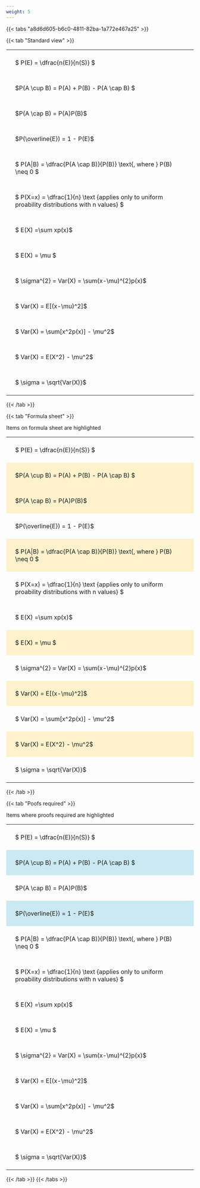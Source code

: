 ```yaml
---
weight: 5
---
```


{{< tabs "a8d6d605-b6c0-4811-82ba-1a772e467a25" >}}

{{< tab "Standard view" >}}

<style type="text/css">
#T_a0c9f th.col_heading {
  text-align: left;
  font-size: 1em;
}
#T_a0c9f td {
  text-align: left;
  font-size: 1em;
  padding: 1.5em;
}
</style>
<table id="T_a0c9f">
  <thead>
  </thead>
  <tbody>
    <tr>
      <td id="T_a0c9f_row0_col0" class="data row0 col0" >$ P(E) = \dfrac{n(E)}{n(S)} $</td>
    </tr>
    <tr>
      <td id="T_a0c9f_row1_col0" class="data row1 col0" >$P(A \cup B) = P(A) + P(B) - P(A \cap B) $</td>
    </tr>
    <tr>
      <td id="T_a0c9f_row2_col0" class="data row2 col0" >$P(A \cap B)  = P(A)P(B)$</td>
    </tr>
    <tr>
      <td id="T_a0c9f_row3_col0" class="data row3 col0" >$P(\overline{E}) = 1 - P(E)$</td>
    </tr>
    <tr>
      <td id="T_a0c9f_row4_col0" class="data row4 col0" >$ P(A|B) = \dfrac{P(A \cap B)}{P(B)} \text{, where } P(B) \neq 0 $</td>
    </tr>
    <tr>
      <td id="T_a0c9f_row5_col0" class="data row5 col0" >$ P(X=x) =  \dfrac{1}{n} 
\text {applies only to uniform proability distributions with n values} $</td>
    </tr>
    <tr>
      <td id="T_a0c9f_row6_col0" class="data row6 col0" >$ E(X) =\sum xp(x)$</td>
    </tr>
    <tr>
      <td id="T_a0c9f_row7_col0" class="data row7 col0" >$ E(X) = \mu $</td>
    </tr>
    <tr>
      <td id="T_a0c9f_row8_col0" class="data row8 col0" >$ \sigma^{2} = Var(X) = \sum(x-\mu)^{2}p(x)$</td>
    </tr>
    <tr>
      <td id="T_a0c9f_row9_col0" class="data row9 col0" >$ Var(X) = E[(x-\mu)^2]$</td>
    </tr>
    <tr>
      <td id="T_a0c9f_row10_col0" class="data row10 col0" >$ Var(X) = \sum[x^2p(x)] - \mu^2$</td>
    </tr>
    <tr>
      <td id="T_a0c9f_row11_col0" class="data row11 col0" >$ Var(X) = E(X^2) - \mu^2$</td>
    </tr>
    <tr>
      <td id="T_a0c9f_row12_col0" class="data row12 col0" >$ \sigma = \sqrt{Var(X)}$</td>
    </tr>
  </tbody>
</table>
{{< /tab >}}

{{< tab "Formula sheet" >}}

Items on formula sheet are highlighted 
<br>
<style type="text/css">
#T_ecd0a th.col_heading {
  text-align: left;
  font-size: 1em;
}
#T_ecd0a td {
  text-align: left;
  font-size: 1em;
  padding: 1.5em;
}
#T_ecd0a_row0_col0, #T_ecd0a_row3_col0, #T_ecd0a_row5_col0, #T_ecd0a_row6_col0, #T_ecd0a_row8_col0, #T_ecd0a_row10_col0, #T_ecd0a_row12_col0 {
  background-color: rgba(0,0,0,0);
}
#T_ecd0a_row1_col0, #T_ecd0a_row2_col0, #T_ecd0a_row4_col0, #T_ecd0a_row7_col0, #T_ecd0a_row9_col0, #T_ecd0a_row11_col0 {
  background-color: rgba(255,194,10, 0.2);
}
</style>
<table id="T_ecd0a">
  <thead>
  </thead>
  <tbody>
    <tr>
      <td id="T_ecd0a_row0_col0" class="data row0 col0" >$ P(E) = \dfrac{n(E)}{n(S)} $</td>
    </tr>
    <tr>
      <td id="T_ecd0a_row1_col0" class="data row1 col0" >$P(A \cup B) = P(A) + P(B) - P(A \cap B) $</td>
    </tr>
    <tr>
      <td id="T_ecd0a_row2_col0" class="data row2 col0" >$P(A \cap B)  = P(A)P(B)$</td>
    </tr>
    <tr>
      <td id="T_ecd0a_row3_col0" class="data row3 col0" >$P(\overline{E}) = 1 - P(E)$</td>
    </tr>
    <tr>
      <td id="T_ecd0a_row4_col0" class="data row4 col0" >$ P(A|B) = \dfrac{P(A \cap B)}{P(B)} \text{, where } P(B) \neq 0 $</td>
    </tr>
    <tr>
      <td id="T_ecd0a_row5_col0" class="data row5 col0" >$ P(X=x) =  \dfrac{1}{n} 
\text {applies only to uniform proability distributions with n values} $</td>
    </tr>
    <tr>
      <td id="T_ecd0a_row6_col0" class="data row6 col0" >$ E(X) =\sum xp(x)$</td>
    </tr>
    <tr>
      <td id="T_ecd0a_row7_col0" class="data row7 col0" >$ E(X) = \mu $</td>
    </tr>
    <tr>
      <td id="T_ecd0a_row8_col0" class="data row8 col0" >$ \sigma^{2} = Var(X) = \sum(x-\mu)^{2}p(x)$</td>
    </tr>
    <tr>
      <td id="T_ecd0a_row9_col0" class="data row9 col0" >$ Var(X) = E[(x-\mu)^2]$</td>
    </tr>
    <tr>
      <td id="T_ecd0a_row10_col0" class="data row10 col0" >$ Var(X) = \sum[x^2p(x)] - \mu^2$</td>
    </tr>
    <tr>
      <td id="T_ecd0a_row11_col0" class="data row11 col0" >$ Var(X) = E(X^2) - \mu^2$</td>
    </tr>
    <tr>
      <td id="T_ecd0a_row12_col0" class="data row12 col0" >$ \sigma = \sqrt{Var(X)}$</td>
    </tr>
  </tbody>
</table>
{{< /tab >}}

{{< tab "Poofs required" >}}

Items where proofs required are highlighted 
<br>
<style type="text/css">
#T_3bc88 th.col_heading {
  text-align: left;
  font-size: 1em;
}
#T_3bc88 td {
  text-align: left;
  font-size: 1em;
  padding: 1.5em;
}
#T_3bc88_row0_col0, #T_3bc88_row2_col0, #T_3bc88_row4_col0, #T_3bc88_row5_col0, #T_3bc88_row6_col0, #T_3bc88_row7_col0, #T_3bc88_row8_col0, #T_3bc88_row9_col0, #T_3bc88_row10_col0, #T_3bc88_row11_col0, #T_3bc88_row12_col0 {
  background-color: rgba(0,0,0,0);
}
#T_3bc88_row1_col0, #T_3bc88_row3_col0 {
  background-color: rgba(0,150,200, 0.2);
}
</style>
<table id="T_3bc88">
  <thead>
  </thead>
  <tbody>
    <tr>
      <td id="T_3bc88_row0_col0" class="data row0 col0" >$ P(E) = \dfrac{n(E)}{n(S)} $</td>
    </tr>
    <tr>
      <td id="T_3bc88_row1_col0" class="data row1 col0" >$P(A \cup B) = P(A) + P(B) - P(A \cap B) $</td>
    </tr>
    <tr>
      <td id="T_3bc88_row2_col0" class="data row2 col0" >$P(A \cap B)  = P(A)P(B)$</td>
    </tr>
    <tr>
      <td id="T_3bc88_row3_col0" class="data row3 col0" >$P(\overline{E}) = 1 - P(E)$</td>
    </tr>
    <tr>
      <td id="T_3bc88_row4_col0" class="data row4 col0" >$ P(A|B) = \dfrac{P(A \cap B)}{P(B)} \text{, where } P(B) \neq 0 $</td>
    </tr>
    <tr>
      <td id="T_3bc88_row5_col0" class="data row5 col0" >$ P(X=x) =  \dfrac{1}{n} 
\text {applies only to uniform proability distributions with n values} $</td>
    </tr>
    <tr>
      <td id="T_3bc88_row6_col0" class="data row6 col0" >$ E(X) =\sum xp(x)$</td>
    </tr>
    <tr>
      <td id="T_3bc88_row7_col0" class="data row7 col0" >$ E(X) = \mu $</td>
    </tr>
    <tr>
      <td id="T_3bc88_row8_col0" class="data row8 col0" >$ \sigma^{2} = Var(X) = \sum(x-\mu)^{2}p(x)$</td>
    </tr>
    <tr>
      <td id="T_3bc88_row9_col0" class="data row9 col0" >$ Var(X) = E[(x-\mu)^2]$</td>
    </tr>
    <tr>
      <td id="T_3bc88_row10_col0" class="data row10 col0" >$ Var(X) = \sum[x^2p(x)] - \mu^2$</td>
    </tr>
    <tr>
      <td id="T_3bc88_row11_col0" class="data row11 col0" >$ Var(X) = E(X^2) - \mu^2$</td>
    </tr>
    <tr>
      <td id="T_3bc88_row12_col0" class="data row12 col0" >$ \sigma = \sqrt{Var(X)}$</td>
    </tr>
  </tbody>
</table>
{{< /tab >}}
{{< /tabs >}}